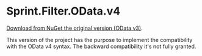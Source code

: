 Sprint.Filter.OData.v4
===================
[Download from NuGet the original version (OData v3)](http://nuget.org/packages/Sprint.Filter.OData).

This version of the project has the purpose to implement the compatibility with the OData v4 syntax.
The backward compatibility it's not fully granted.
